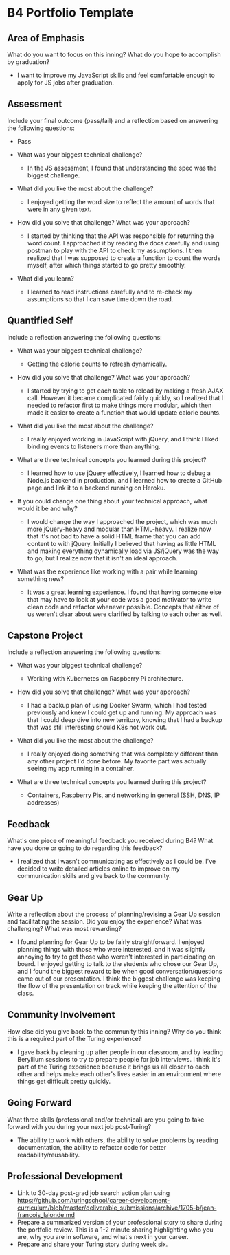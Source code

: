 # B4 Portfolio Template

## Area of Emphasis

What do you want to focus on this inning? What do you hope to accomplish by graduation?
* I want to improve my JavaScript skills and feel comfortable enough to apply for JS jobs after graduation.

## Assessment

Include your final outcome (pass/fail) and a reflection based on answering the following questions:
  * Pass

* What was your biggest technical challenge?
  * In the JS assessment, I found that understanding the spec was the biggest challenge.
  
* What did you like the most about the challenge?
  * I enjoyed getting the word size to reflect the amount of words that were in any given text.

  
* How did you solve that challenge? What was your approach?
  * I started by thinking that the API was responsible for returning the word count. I approached it by reading the docs carefully and using postman to play with the API to check my assumptions. I then realized that I was supposed to create a function to count the words myself, after which things started to go pretty smoothly.
  
* What did you learn?
  * I learned to read instructions carefully and to re-check my assumptions so that I can save time down the road.


## Quantified Self

Include a reflection answering the following questions:

* What was your biggest technical challenge?
  * Getting the calorie counts to refresh dynamically.

* How did you solve that challenge? What was your approach?
  * I started by trying to get each table to reload by making a fresh AJAX call. However it became complicated fairly quickly, so I realized that I needed to refactor first to make things more modular, which then made it easier to create a function that would update calorie counts.

* What did you like the most about the challenge?
  * I really enjoyed working in JavaScript with jQuery, and I think I liked binding events to listeners more than anything.

* What are three technical concepts you learned during this project?
  * I learned how to use jQuery effectively, I learned how to debug a Node.js backend in production, and I learned how to create a GitHub page and link it to a backend running on Heroku.

* If you could change one thing about your technical approach, what would it be and why?
  * I would change the way I approached the project, which was much more jQuery-heavy and modular than HTML-heavy. I realize now that it's not bad to have a solid HTML frame that you can add content to with jQuery. Initially I believed that having as little HTML and making everything dynamically load via JS/jQuery was the way to go, but I realize now that it isn't an ideal approach.

* What was the experience like working with a pair while learning something new?
  * It was a great learning experience. I found that having someone else that may have to look at your code was a good motivator to write clean code and refactor whenever possible. Concepts that either of us weren't clear about were clarified by talking to each other as well.

## Capstone Project

Include a reflection answering the following questions:

* What was your biggest technical challenge?
  * Working with Kubernetes on Raspberry Pi architecture.

* How did you solve that challenge? What was your approach?
  * I had a backup plan of using Docker Swarm, which I had tested previously and knew I could get up and running. My approach was that I could deep dive into new territory, knowing that I had a backup that was still interesting should K8s not work out.

* What did you like the most about the challenge?
  * I really enjoyed doing something that was completely different than any other project I'd done before. My favorite part was actually seeing my app running in a container.

* What are three technical concepts you learned during this project?
  * Containers, Raspberry Pis, and networking in general (SSH, DNS, IP addresses)

## Feedback

What's one piece of meaningful feedback you received during B4? What have you done or going to do regarding this feedback?
  * I realized that I wasn't communicating as effectively as I could be. I've decided to write detailed articles online to improve on my communication skills and give back to the community.

## Gear Up

Write a reflection about the process of planning/revising a Gear Up session and facilitating the session. Did you enjoy the experience? What was challenging? What was most rewarding?
  * I found planning for Gear Up to be fairly straightforward. I enjoyed planning things with those who were interested, and it was slightly annoying to try to get those who weren't interested in participating on board. I enjoyed getting to talk to the students who chose our Gear Up, and I found the biggest reward to be when good conversation/questions came out of our presentation. I think the biggest challenge was keeping the flow of the presentation on track while keeping the attention of the class.

## Community Involvement

How else did you give back to the community this inning? Why do you think this is a required part of the Turing experience?
  * I gave back by cleaning up after people in our classroom, and by leading Beryllium sessions to try to prepare people for job interviews. I think it's part of the Turing experience because it brings us all closer to each other and helps make each other's lives easier in an environment where things get difficult pretty quickly.

## Going Forward

What three skills (professional and/or technical) are you going to take forward with you during your next job post-Turing?
  * The ability to work with others, the ability to solve problems by reading documentation, the ability to refactor code for better readability/reusability.

## Professional Development

* Link to 30-day post-grad job search action plan using https://github.com/turingschool/career-development-curriculum/blob/master/deliverable_submissions/archive/1705-b/jean-francois_lalonde.md
* Prepare a summarized version of your professional story to share during the portfolio review. This is a 1-2 minute sharing highlighting who you are, why you are in software, and what's next in your career.
* Prepare and share your Turing story during week six.
